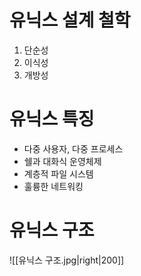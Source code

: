 # 유닉스 설계 철학
1. 단순성
2. 이식성
3. 개방성
# 유닉스 특징
- 다중 사용자, 다중 프로세스
- 쉘과 대화식 운영체제
- 계층적 파일 시스템
- 훌륭한 네트워킹
# 유닉스 구조
![[유닉스 구조.jpg|right|200]]
